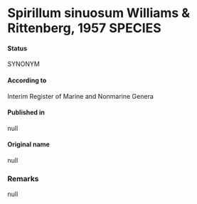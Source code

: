 # Spirillum sinuosum Williams & Rittenberg, 1957 SPECIES

#### Status
SYNONYM

#### According to
Interim Register of Marine and Nonmarine Genera

#### Published in
null

#### Original name
null

### Remarks
null